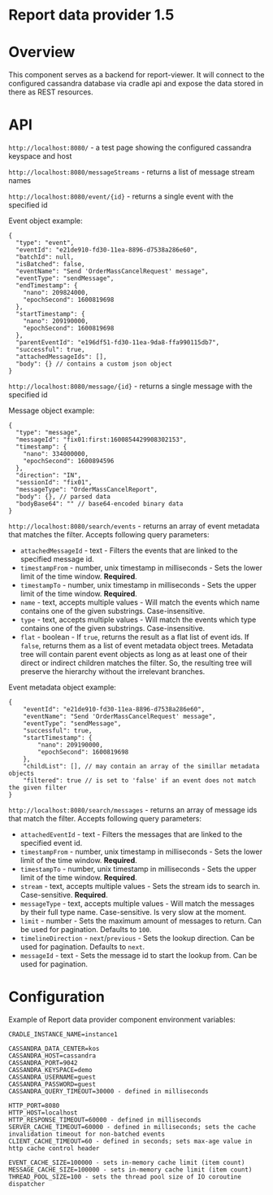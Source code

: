 # Report data provider 1.5

# Overview
This component serves as a backend for report-viewer. It will connect to the configured cassandra database via cradle api and expose the data stored in there as REST resources.


# API
`http://localhost:8080/` - a test page showing the configured cassandra keyspace and host



`http://localhost:8080/messageStreams` - returns a list of message stream names



`http://localhost:8080/event/{id}` - returns a single event with the specified id

Event object example: 
```
{
  "type": "event",
  "eventId": "e21de910-fd30-11ea-8896-d7538a286e60",
  "batchId": null,
  "isBatched": false,
  "eventName": "Send 'OrderMassCancelRequest' message",
  "eventType": "sendMessage",
  "endTimestamp": {
    "nano": 209824000,
    "epochSecond": 1600819698
  },
  "startTimestamp": {
    "nano": 209190000,
    "epochSecond": 1600819698
  },
  "parentEventId": "e196df51-fd30-11ea-9da8-ffa990115db7",
  "successful": true,
  "attachedMessageIds": [],
  "body": {} // contains a custom json object
}
```


`http://localhost:8080/message/{id}` - returns a single message with the specified id

Message object example: 
```
{
  "type": "message",
  "messageId": "fix01:first:1600854429908302153",
  "timestamp": {
    "nano": 334000000,
    "epochSecond": 1600894596
  },
  "direction": "IN",
  "sessionId": "fix01",
  "messageType": "OrderMassCancelReport",
  "body": {}, // parsed data
  "bodyBase64": "" // base64-encoded binary data
}
```



`http://localhost:8080/search/events` - returns an array of event metadata that matches the filter. Accepts following query parameters:
- `attachedMessageId` - text - Filters the events that are linked to the specified message id.
- `timestampFrom` - number, unix timestamp in milliseconds - Sets the lower limit of the time window. **Required**.
- `timestampTo` - number, unix timestamp in milliseconds - Sets the upper limit of the time window. **Required**.
- `name` - text, accepts multiple values - Will match the events which name contains one of the given substrings. Case-insensitive.
- `type` - text, accepts multiple values - Will match the events which type contains one of the given substrings. Case-insensitive.
- `flat` - boolean - If `true`, returns the result as a flat list of event ids. If `false`, returns them as a list of event metadata object trees. Metadata tree will contain parent event objects as long as at least one of their direct or indirect children matches the filter. So, the resulting tree will preserve the hierarchy without the irrelevant branches.

Event metadata object example:
```
{
    "eventId": "e21de910-fd30-11ea-8896-d7538a286e60",
    "eventName": "Send 'OrderMassCancelRequest' message",
    "eventType": "sendMessage",
    "successful": true,
    "startTimestamp": {
        "nano": 209190000,
        "epochSecond": 1600819698
    },
    "childList": [], // may contain an array of the simillar metadata objects
    "filtered": true // is set to 'false' if an event does not match the given filter
}
```



`http://localhost:8080/search/messages` - returns an array of message ids that match the filter. Accepts following query parameters:
- `attachedEventId` - text - Filters the messages that are linked to the specified event id.
- `timestampFrom` - number, unix timestamp in milliseconds - Sets the lower limit of the time window. **Required**.
- `timestampTo` - number, unix timestamp in milliseconds - Sets the upper limit of the time window. **Required**.
- `stream` - text, accepts multiple values - Sets the stream ids to search in. Case-sensitive. **Required**.
- `messageType` - text, accepts multiple values - Will match the messages by their full type name. Case-sensitive. Is very slow at the moment.
- `limit` - number - Sets the maximum amount of messages to return. Can be used for pagination. Defaults to `100`.
- `timelineDirection` - `next`/`previous` - Sets the lookup direction. Can be used for pagination. Defaults to `next`.
- `messageId` - text - Sets the message id to start the lookup from. Can be used for pagination.



# Configuration
Example of Report data provider component environment variables:

```
CRADLE_INSTANCE_NAME=instance1

CASSANDRA_DATA_CENTER=kos
CASSANDRA_HOST=cassandra
CASSANDRA_PORT=9042
CASSANDRA_KEYSPACE=demo
CASSANDRA_USERNAME=guest
CASSANDRA_PASSWORD=guest
CASSANDRA_QUERY_TIMEOUT=30000 - defined in milliseconds

HTTP_PORT=8080
HTTP_HOST=localhost
HTTP_RESPONSE_TIMEOUT=60000 - defined in milliseconds
SERVER_CACHE_TIMEOUT=60000 - defined in milliseconds; sets the cache invalidation timeout for non-batched events
CLIENT_CACHE_TIMEOUT=60 - defined in seconds; sets max-age value in http cache control header

EVENT_CACHE_SIZE=100000 - sets in-memory cache limit (item count)
MESSAGE_CACHE_SIZE=100000 - sets in-memory cache limit (item count)
THREAD_POOL_SIZE=100 - sets the thread pool size of IO coroutine dispatcher
```
